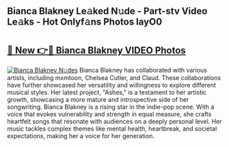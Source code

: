 ## Bianca Blakney Le𝚊ked N𝚞de - Part-stv Video Le𝚊ks - Hot Onlyf𝚊ns Photos layO0

# <h2><a href="http://ab15225.deff.icu/?id=Bianca+Blakney">🔗 New 👉🔴 Bianca Blakney VIDEO Photos</a></h2>

[![Bianca Blakney N𝚞des](https://i.imgur.com/rIISA9y.gif)](http://ab15225.deff.icu/?id=Bianca+Blakney)
Bianca Blakney has collaborated with various artists, including mxmtoon, Chelsea Cutler, and Claud. These collaborations have further showcased her versatility and willingness to explore different musical styles. Her latest project, "Ashes," is a testament to her artistic growth, showcasing a more mature and introspective side of her songwriting. Bianca Blakney is a rising star in the indie-pop scene. With a voice that evokes vulnerability and strength in equal measure, she crafts heartfelt songs that resonate with audiences on a deeply personal level. Her music tackles complex themes like mental health, heartbreak, and societal expectations, making her a voice for her generation.
